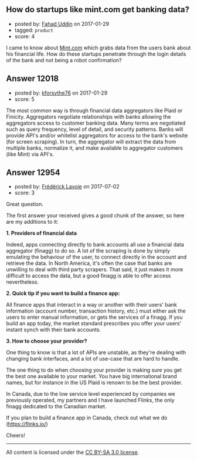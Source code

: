 ## How do startups like mint.com get banking data?

- posted by: [Fahad Uddin](https://stackexchange.com/users/160083/fahad-uddin) on 2017-01-29
- tagged: `product`
- score: 4

<p>I came to know about <a href="http://www.mint.com" rel="nofollow noreferrer">Mint.com</a> which grabs data from the users bank about his financial life. How do these startups penetrate through the login details of the bank and not being a robot confirmation?</p>



## Answer 12018

- posted by: [kforsythe76](https://stackexchange.com/users/3749136/kforsythe76) on 2017-01-29
- score: 5

<p>The most common way is through financial data aggregators like Plaid or Finicity.  Aggregators negotiate relationships with banks allowing the aggregators access to customer banking data.  Many terms are negotiated such as query frequency, level of detail, and security patterns.  Banks will provide API's and/or whitelist aggregators for access to the bank's website (for screen scraping).  In turn, the aggregator will extract the data from multiple banks, normalize it, and make available to aggregator customers (like Mint) via API's.  </p>



## Answer 12954

- posted by: [Frédérick Lavoie](https://stackexchange.com/users/11240676/fr-d-rick-lavoie) on 2017-07-02
- score: 3

<p>Great question.</p>

<p>The first answer your received gives a good chunk of the answer, so here are my additions to it:</p>

<p><strong>1. Providers of financial data</strong></p>

<p>Indeed, apps connecting directly to bank accounts all use a financial data aggregator (finagg) to do so. A lot of the scraping is done by simply emulating the behaviour of the user, to connect directly in the account and retrieve the data. In North America, it's often the case that banks are unwilling to deal with third party scrapers. That said, it just makes it more difficult to access the data, but a good finagg is able to offer access nevertheless.</p>

<p><strong>2. Quick tip if you want to build a finance app:</strong> </p>

<p>All finance apps that interact in a way or another with their users' bank information (account number, transaction history, etc.) must either ask the users to enter manual information, or gets the services of a finagg. If you build an app today, the market standard prescribes you offer your users' instant synch with their bank accounts.</p>

<p><strong>3. How to choose your provider?</strong></p>

<p>One thing to know is that a lot of APIs are unstable, as they're dealing with changing bank interfaces, and a lot of use-case that are hard to handle.</p>

<p>The one thing to do when choosing your provider is making sure you get the best one available to your market. You have big international brand names, but for instance in the US Plaid is renown to be the best provider.</p>

<p>In Canada, due to the low service level experienced by companies we previously operated, my partners and I have launched Flinks, the only finagg dedicated to the Canadian market.</p>

<p>If you plan to build a finance app in Canada, check out what we do (<a href="https://flinks.io/" rel="nofollow noreferrer">https://flinks.io/</a>)</p>

<p>Cheers!</p>




---

All content is licensed under the [CC BY-SA 3.0 license](https://creativecommons.org/licenses/by-sa/3.0/).
